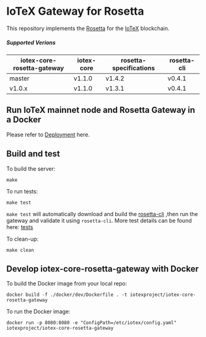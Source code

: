# IoTeX Gateway for Rosetta

This repository implements the [Rosetta](https://github.com/coinbase/rosetta-sdk-go) for the [IoTeX](https://iotex.io) blockchain.


##### Supported Verions
|iotex-core-rosetta-gateway| iotex-core | rosetta-specifications | rosetta-cli |
|---------|----------|-------------|-------------|
|master| v1.1.0|v1.4.2|v0.4.1|
|v1.0.x| v1.1.0|v1.3.1|v0.4.1|

## Run IoTeX mainnet node and Rosetta Gateway in a Docker

Please refer to [Deployment](https://github.com/iotexproject/iotex-core-rosetta-gateway/blob/master/docker/deploy) here.

## Build and test

To build the server:

	make

To run tests:

	make test

`make test` will automatically download and build the [rosetta-cli](https://github.com/coinbase/rosetta-cli) ,then run the gateway and validate it using `rosetta-cli`. More test details can be found here: [tests](https://github.com/iotexproject/iotex-core-rosetta-gateway/tree/master/tests)

To clean-up:

	make clean

## Develop iotex-core-rosetta-gateway with Docker

To build the Docker image from your local repo:

	docker build -f ./docker/dev/Dockerfile . -t iotexproject/iotex-core-rosetta-gateway

To run the Docker image:

	docker run -p 8080:8080 -e "ConfigPath=/etc/iotex/config.yaml" iotexproject/iotex-core-rosetta-gateway
